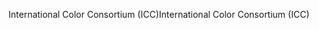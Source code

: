 <span data-ttu-id="2af7b-101">International Color Consortium (ICC)</span><span class="sxs-lookup"><span data-stu-id="2af7b-101">International Color Consortium (ICC)</span></span>